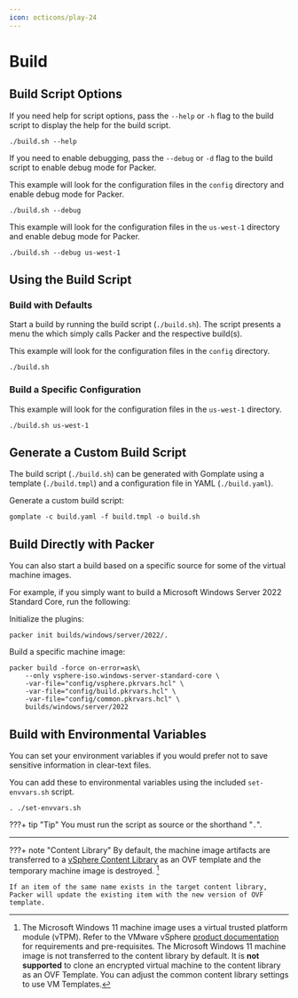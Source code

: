 ```yaml
---
icon: octicons/play-24
---
```


# Build

## Build Script Options

If you need help for script options, pass the `--help` or `-h` flag to the build script to display the help for the build script.

```shell
./build.sh --help
```

If you need to enable debugging, pass the `--debug` or `-d` flag to the build script to enable debug mode for Packer.

This example will look for the configuration files in the `config` directory and enable debug mode for Packer.

```shell
./build.sh --debug
```

This example will look for the configuration files in the `us-west-1` directory and enable debug mode for Packer.

```shell
./build.sh --debug us-west-1
```

## Using the Build Script

### Build with Defaults

Start a build by running the build script (`./build.sh`). The script presents a menu the which simply calls Packer and the respective build(s).

This example will look for the configuration files in the `config` directory.

```shell
./build.sh
```

### Build a Specific Configuration

This example will look for the configuration files in the `us-west-1` directory.

```shell
./build.sh us-west-1
```

## Generate a Custom Build Script

The build script (`./build.sh`) can be generated with Gomplate using a template (`./build.tmpl`) and a configuration file in YAML (`./build.yaml`).

Generate a custom build script:

```shell
gomplate -c build.yaml -f build.tmpl -o build.sh
```

## Build Directly with Packer

You can also start a build based on a specific source for some of the virtual machine images.

For example, if you simply want to build a Microsoft Windows Server 2022 Standard Core, run the following:

Initialize the plugins:

```shell
packer init builds/windows/server/2022/.
```

Build a specific machine image:

```shell
packer build -force on-error=ask\
    --only vsphere-iso.windows-server-standard-core \
    -var-file="config/vsphere.pkrvars.hcl" \
    -var-file="config/build.pkrvars.hcl" \
    -var-file="config/common.pkrvars.hcl" \
    builds/windows/server/2022
```

## Build with Environmental Variables

You can set your environment variables if you would prefer not to save sensitive information in clear-text files.

You can add these to environmental variables using the included `set-envvars.sh` script.

```shell
. ./set-envvars.sh
```

???+ tip "Tip"
    You must run the script as source or the shorthand "`.`".

---

???+ note "Content Library"
    By default, the machine image artifacts are transferred to a [vSphere Content Library][vsphere-content-library] as an OVF template and the temporary machine image is destroyed. [^1]

    If an item of the same name exists in the target content library, Packer will update the existing item with the new version of OVF template.

[^1]: The Microsoft Windows 11 machine image uses a virtual trusted platform module (vTPM). Refer to the VMware vSphere [product documentation][vsphere-tpm] for requirements and pre-requisites. The Microsoft Windows 11 machine image is not transferred to the content library by default. It is **not supported** to clone an encrypted virtual machine to the content library as an OVF Template. You can adjust the common content library settings to use VM Templates.

[//]: Links
[vsphere-content-library]: https://docs.vmware.com/en/VMware-vSphere/7.0/com.vmware.vsphere.vm_admin.doc/GUID-254B2CE8-20A8-43F0-90E8-3F6776C2C896.html
[vsphere-tpm]: <https://docs.vmware.com/en/VMware-vSphere/7.0/com.vmware.vsphere.vm_admin.doc/GUID-4DBF65A4-4BA0-4667-9725-AE9F047DE00A.html>
